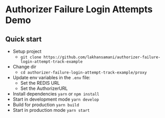 # Authorizer Failure Login Attempts Demo

## Quick start

- Setup project
  - `git clone https://github.com/lakhansamani/authorizer-failure-login-attempt-track-example`
- Change dir
  - `cd authorizer-failure-login-attempt-track-example/proxy`
- Update env variables in the `.env` file:
  - Set the REDIS URL
  - Set the AuthorizerURL
- Install dependencies `yarn` or `npm install`
- Start in development mode `yarn develop`
- Build for production `yarn build`
- Start in production mode `yarn start`
